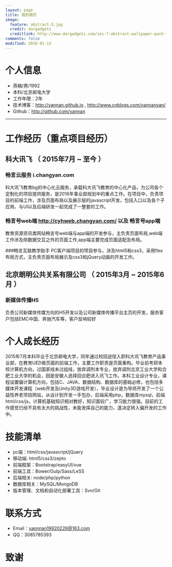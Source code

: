 ```yaml
---
layout: page
title: 我的简历
image:
  feature: abstract-5.jpg
  credit: dargadgetz
  creditlink: http://www.dargadgetz.com/ios-7-abstract-wallpaper-pack-for-iphone-5-and-ipod-touch-retina/
comments: false
modified: 2016-01-13
---
```


# 个人信息

 - 燕楠/男/1992 
 - 本科/北京邮电大学
 - 工作年限：2年
 - 技术博客：http://yannan.github.io , http://www.cnblogs.com/yannanyan/ 
 - Github：http://github.com/yannan



---

# 工作经历（重点项目经历）

## 科大讯飞 （ 2015年7月 ~ 至今 ）

### 畅言云服务 i.changyan.com
科大讯飞教育bg的中心化云服务，承载科大讯飞教育的中心化产品，为公司各个定制化的项目提供服务，是2016年事业部规划中的重点工作。在项目中，负责项目的前端工作，涉及页面布局以及展示层的javascript开发，包括入口以及各个子应用，与UI以及后端研发一起完成了一整套的工作。

### 畅言号web端 http://cyhweb.changyan.com/  以及  畅言号app端
教育资源资讯类网站畅言号web端与app端的开发参与，主负责页面布局,web端工作涉及除数据交互之外的页面工作,app端主要完成页面适配及布局。

###畅言互联教学助手
PC客户端项目的项目参与，涉及html5和css3，采用flex布局方式，主负责页面布局展示及css3和jQuery动画的开发工作。

## 北京朗明公共关系有限公司 （ 2015年3月 ~ 2015年6月 ）

### 新媒体传播H5 

负责公司新媒体传媒方向的H5开发以及公司新媒体传播平台主页的开发，服务客户包括EMC中国、奔驰汽车等，客户反响较好

# 个人成长经历

2015年7月本科毕业于北京邮电大学，同年通过校招途径入职科大讯飞教育产品事业部，在教育UED做页面的前端工作，主要工作职责是页面重构。毕业前考研本校计算机方向，过国家线未过组线，放弃调剂本专业，放弃调剂北京工业大学和合肥工业大学的机会，因是安徽人选择回合肥进入讯飞工作。本科工业设计专业，课程设置偏计算机方向，包括C、JAVA、数据结构、数据库的基础必修，也包括多媒体开发课程（web开发及Unity3D游戏开发），毕业设计是为导师开发了一个公益性养老项目网站，从设计到开发一手包办，后端采用php，数据库mysql，前端html/css/js。计算机基础知识相对教好，知识面较广，学习能力很强。目前的工作感觉已经不具有太大的挑战性，未能发挥自己的能力，遂决定转入偏开发的工作中。
# 技能清单

- pc端：html/css/javascript/jQuery
- 移动端: html5/css3/zepto
- 前端框架：Bootstrap/easyUI/vue
- 前端工具：Bower/Gulp/Sass/LeSS
- 后端相关: node/php/python
- 数据库相关：MySQL/MongoDB
- 版本管理、文档和自动化部署工具：Svn/Git

# 联系方式
- Email：yannnan19920226@163.com 
- QQ：3085785393

# 致谢


